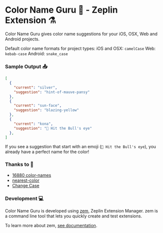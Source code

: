 # Color Name Guru 🎨 - Zeplin Extension ⚗️
Color Name Guru gives color name suggestions for your iOS, OSX, Web and Android projects. 

Default color name formats for project types:
iOS and OSX: `camelCase`
Web: `kebab-case`
Android: `snake_case`

### Sample Output 📤
```json
[
  {
    "current": "silver",
    "suggestion": "hint-of-mauve-pansy"
  },
  {
    "current": "sun-face",
    "suggestion": "blazing-yellow"
  },
  {
    "current": "kona",
    "suggestion": "🎯 Hit the Bull's eye"
  },
]
```
If you see a suggestion that start with an emoji (`🎯 Hit the Bull's eye`), you already have a perfect name for the color!

### Thanks to 🙏
 - [16880 color-names](https://github.com/meodai/color-names)
 - [nearest-color](https://github.com/dtao/nearest-color)
 - [Change Case](https://github.com/blakeembrey/change-case)

### Development 💻
Color Name Guru is developed using [zem](https://github.com/zeplin/zem), Zeplin Extension Manager. zem is a command line tool that lets you quickly create and test extensions.

To learn more about zem, [see documentation](https://github.com/zeplin/zem).